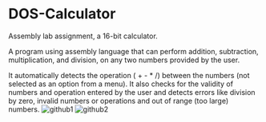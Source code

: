 # DOS-Calculator

Assembly lab assignment, a 16-bit calculator.

A program using assembly language that can perform addition, subtraction, multiplication, and division, on any two numbers provided by the user.

It automatically detects the operation ( + - * /) between the numbers (not selected as an option from a menu). It also checks for the validity of numbers and operation entered by the user and detects errors like division by zero, invalid numbers or operations and out of range (too large) numbers.
![github1](https://github.com/janaAburihan/DOS-Calculator/assets/105488402/cadf4e10-d0bc-424c-b781-e879d13f87c4)
![github2](https://github.com/janaAburihan/DOS-Calculator/assets/105488402/3894d964-5192-4373-8886-3775bc472e98)

